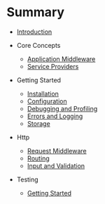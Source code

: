 # Summary

* [Introduction](README.md)

* Core Concepts
  - [Application Middleware](coreconcepts/applicationmiddleware.md)
  - [Service Providers](coreconcepts/serviceproviders.md)

* Getting Started
  - [Installation](gettingstarted/installation.md)
  - [Configuration](gettingstarted/configuration.md)
  - [Debugging and Profiling](gettingstarted/debuggingandprofiling.md)
  - [Errors and Logging](gettingstarted/errorsandlogging.md)
  - [Storage](gettingstarted/storage.md)

* Http
  - [Request Middleware](http/requestmiddleware.md)
  - [Routing](http/routing.md)
  - [Input and Validation](http/inputandvalidation.md)

* Testing
  - [Getting Started](testing/gettingstarted.md)
